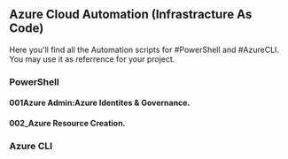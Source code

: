 ## Azure Cloud Automation (Infrastracture As Code)
Here you'll find all the Automation scripts for #PowerShell and #AzureCLI. You may use it as referrence for your project.

### PowerShell
#### 001Azure Admin:Azure Identites & Governance. 
#### 002_Azure Resource Creation. 

### Azure CLI
